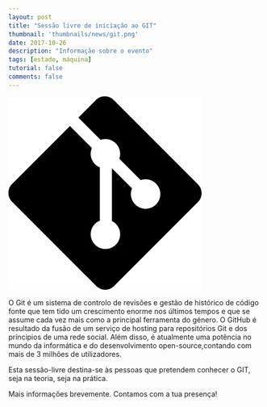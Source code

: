 ```yaml
---
layout: post
title: "Sessão livre de iniciação ao GIT"
thumbnail: 'thumbnails/news/git.png'
date: 2017-10-26
description: "Informação sobre o evento"
tags: [estado, máquina]
tutorial: false
comments: false
---
```


![git](git.png)


O Git é um sistema de controlo de revisões e gestão de histórico de código fonte que tem tido um crescimento enorme nos últimos tempos e que se assume cada vez mais como a principal ferramenta do
género.
O GitHub é resultado da fusão de um serviço de hosting para repositórios Git e dos príncipios de uma rede
social. Além disso, é atualmente uma potência no mundo da informática e do desenvolvimento open-source,contando com mais de 3 milhões de utilizadores.

Esta sessão-livre destina-se às pessoas que pretendem conhecer o GIT, seja na teoria, seja na prática.

Mais informações brevemente. Contamos com a tua presença!
